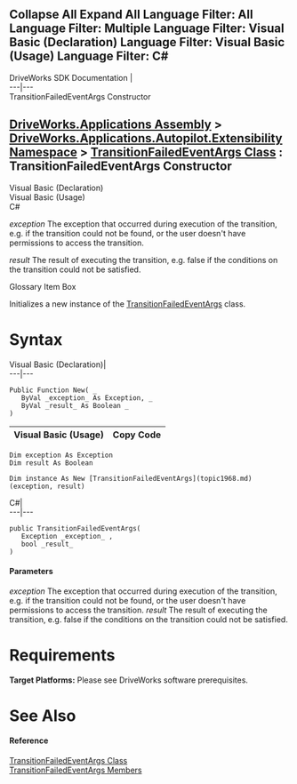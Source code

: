        

 Collapse All Expand All  Language Filter: All  Language Filter: Multiple  Language Filter: Visual Basic (Declaration) Language Filter: Visual Basic (Usage) Language Filter: C#  
---  
DriveWorks SDK Documentation  |   
---|---  
TransitionFailedEventArgs Constructor   
  
[DriveWorks.Applications Assembly](topic13.md) > [DriveWorks.Applications.Autopilot.Extensibility Namespace](topic1633.md) > [TransitionFailedEventArgs Class](topic1968.md) : TransitionFailedEventArgs Constructor  
---  
  
Visual Basic (Declaration)    
Visual Basic (Usage)    
C# 

_exception_
    The exception that occurred during execution of the transition, e.g. if the transition could not be found, or the user doesn't have permissions to access the transition.

_result_
    The result of executing the transition, e.g. false if the conditions on the transition could not be satisfied.

Glossary Item Box

Initializes a new instance of the [TransitionFailedEventArgs](topic1968.md) class. 

# Syntax

Visual Basic (Declaration)|   
---|---  
      
    
    Public Function New( _
       ByVal _exception_ As Exception, _
       ByVal _result_ As Boolean _
    )  
  
Visual Basic (Usage)| Copy Code  
---|---  
      
    
    Dim exception As Exception
    Dim result As Boolean
     
    Dim instance As New [TransitionFailedEventArgs](topic1968.md)(exception, result)  
  
C#|   
---|---  
      
    
    public TransitionFailedEventArgs( 
       Exception _exception_ ,
       bool _result_
    )  
  
#### Parameters

 _exception_
    The exception that occurred during execution of the transition, e.g. if the transition could not be found, or the user doesn't have permissions to access the transition.
_result_
    The result of executing the transition, e.g. false if the conditions on the transition could not be satisfied.

# Requirements

**Target Platforms:** Please see DriveWorks software prerequisites.

# See Also

#### Reference

[TransitionFailedEventArgs Class](topic1968.md)   
[TransitionFailedEventArgs Members](topic1969.md)


